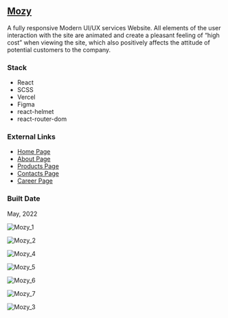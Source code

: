 [Mozy](https://pet-react-mozy.vercel.app/)
----------------------------------------------------------------------------------

A fully responsive Modern UI/UX services Website. All elements of the user interaction with the site are animated and create a pleasant feeling of “high cost” when viewing the site, which also positively affects the attitude of potential customers to the company.

### Stack

*   React
*   SCSS
*   Vercel
*   Figma
*   react-helmet
*   react-router-dom

### External Links

*   [Home Page](https://pet-react-mozy.vercel.app/)
*   [About Page](https://pet-react-mozy.vercel.app/about)
*   [Products Page](https://pet-react-mozy.vercel.app/products)
*   [Contacts Page](https://pet-react-mozy.vercel.app/contact)
*   [Career Page](https://pet-react-mozy.vercel.app/career)

### Built Date

May, 2022

![Mozy_1](https://firebasestorage.googleapis.com/v0/b/petrinich-sergey----portfolio.appspot.com/o/PET_Mozy%2FMozy_1.jpg?alt=media&token=c8e0b955-728d-4e2a-a16b-5743b6531b5b)

![Mozy_2](https://firebasestorage.googleapis.com/v0/b/petrinich-sergey----portfolio.appspot.com/o/PET_Mozy%2FMozy_2.jpg?alt=media&token=f48467f5-09c7-4366-a01b-5889cf67efbd)

![Mozy_4](https://firebasestorage.googleapis.com/v0/b/petrinich-sergey----portfolio.appspot.com/o/PET_Mozy%2FMozy_4.jpg?alt=media&token=ddc9e50b-d8a8-4ae7-9dbe-e55b1813c768)

![Mozy_5](https://firebasestorage.googleapis.com/v0/b/petrinich-sergey----portfolio.appspot.com/o/PET_Mozy%2FMozy_5.jpg?alt=media&token=c65326ad-6b9e-4a7f-a688-4917d3a4b202)

![Mozy_6](https://firebasestorage.googleapis.com/v0/b/petrinich-sergey----portfolio.appspot.com/o/PET_Mozy%2FMozy_6.jpg?alt=media&token=75df96df-186e-467b-9167-f29057d9c533)

![Mozy_7](https://firebasestorage.googleapis.com/v0/b/petrinich-sergey----portfolio.appspot.com/o/PET_Mozy%2FMozy_7.jpg?alt=media&token=96866389-f041-49d0-b13e-484b145f48ad)

![Mozy_3](https://firebasestorage.googleapis.com/v0/b/petrinich-sergey----portfolio.appspot.com/o/PET_Mozy%2FMozy_3.jpg?alt=media&token=e1a3c63d-ac62-4ad8-bc8f-102225b87c24)

